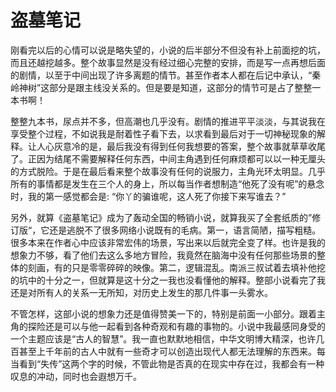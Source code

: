 # 盗墓笔记

刚看完以后的心情可以说是略失望的，小说的后半部分不但没有补上前面挖的坑，而且还越挖越多。整个故事显然是没有经过细心完整的安排，而是写一点再想后面的剧情，以至于中间出现了许多离题的情节。甚至作者本人都在后记中承认，“秦岭神树”这部分是跟主线没关系的。但是要是知道，这部分的情节可是占了整整一本书啊！

整整九本书，尿点并不多，但高潮也几乎没有。剧情的推进平平淡淡，与其说我在享受整个过程，不如说我是耐着性子看下去，以求看到最后对于一切神秘现象的解释。让人心灰意冷的是，最后我没有得到任何我想要的答案，整个故事就草草收尾了。正因为结尾不需要解释任何东西，中间主角遇到任何麻烦都可以以一种无厘头的方式脱险。于是在最后看来整个故事没有任何的说服力，主角光环太明显。几乎所有的事情都是发生在三个人的身上，所以每当作者想制造“他死了没有呢”的悬念时，我的第一感觉都会是: “你丫的骗谁呢，这人死了你接下来写谁去？”

另外，就算《盗墓笔记》成为了轰动全国的畅销小说，就算我买了全套纸质的”修订版“，它还是逃脱不了很多网络小说既有的毛病。第一，语言简陋，描写粗糙。很多本来在作者心中应该非常宏伟的场景，写出来以后就完全变了样。也许是我的想象力不够，看了他们去这么多地方冒险，我竟然在脑海中没有任何那些场景的整体的刻画，有的只是零零碎碎的映像。第二，逻辑混乱。南派三叔试着去填补他挖的坑中的十分之一，但就算是这十分之一我也没看懂他的解释。整部小说看完了我还是对所有人的关系一无所知，对历史上发生的那几件事一头雾水。

不管怎样，这部小说的想象力还是值得赞美一下的，特别是前面一小部分。跟着主角的探险还是可以与他一起看到各种奇观和有趣的事物的。小说中我最感同身受的一个主题应该是“古人的智慧”。我一直也默默地相信，中华文明博大精深，也许几百甚至上千年前的古人中就有一些奇才可以创造出现代人都无法理解的东西来。每当看到“失传”这两个字的时候，不管此物是否真的在现实中存在过，我都会有一种叹息的冲动，同时也会遐想万千。